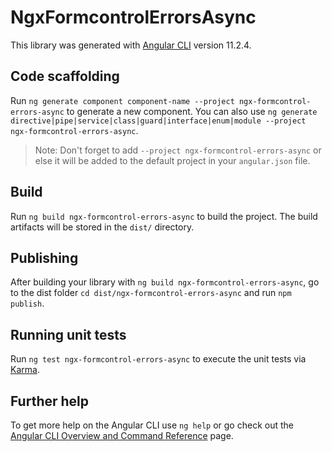 # NgxFormcontrolErrorsAsync

This library was generated with [Angular CLI](https://github.com/angular/angular-cli) version 11.2.4.

## Code scaffolding

Run `ng generate component component-name --project ngx-formcontrol-errors-async` to generate a new component. You can also use `ng generate directive|pipe|service|class|guard|interface|enum|module --project ngx-formcontrol-errors-async`.
> Note: Don't forget to add `--project ngx-formcontrol-errors-async` or else it will be added to the default project in your `angular.json` file. 

## Build

Run `ng build ngx-formcontrol-errors-async` to build the project. The build artifacts will be stored in the `dist/` directory.

## Publishing

After building your library with `ng build ngx-formcontrol-errors-async`, go to the dist folder `cd dist/ngx-formcontrol-errors-async` and run `npm publish`.

## Running unit tests

Run `ng test ngx-formcontrol-errors-async` to execute the unit tests via [Karma](https://karma-runner.github.io).

## Further help

To get more help on the Angular CLI use `ng help` or go check out the [Angular CLI Overview and Command Reference](https://angular.io/cli) page.

